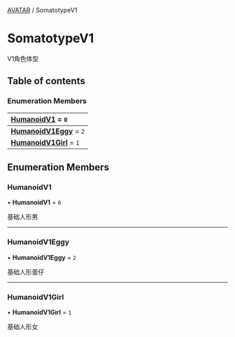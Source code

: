 [AVATAR](../groups/Core.AVATAR.md) / SomatotypeV1

# SomatotypeV1 <Badge type="tip" text="Enumeration" /> <Score text="SomatotypeV1" />

<p class="content-big"> V1角色体型 </p>

## Table of contents

### Enumeration Members <Score text="Enumeration" /> 
| **[HumanoidV1](mw.SomatotypeV1.md#humanoidv1)** = ``0``  |
| :----- |
| **[HumanoidV1Eggy](mw.SomatotypeV1.md#humanoidv1eggy)** = ``2`` |
| **[HumanoidV1Girl](mw.SomatotypeV1.md#humanoidv1girl)** = ``1`` |

## Enumeration Members

### HumanoidV1 <Score text="HumanoidV" /> 

• **HumanoidV1** = ``0``

基础人形男

___

### HumanoidV1Eggy <Score text="HumanoidV" /> 

• **HumanoidV1Eggy** = ``2``

基础人形蛋仔

___

### HumanoidV1Girl <Score text="HumanoidV" /> 

• **HumanoidV1Girl** = ``1``

基础人形女
